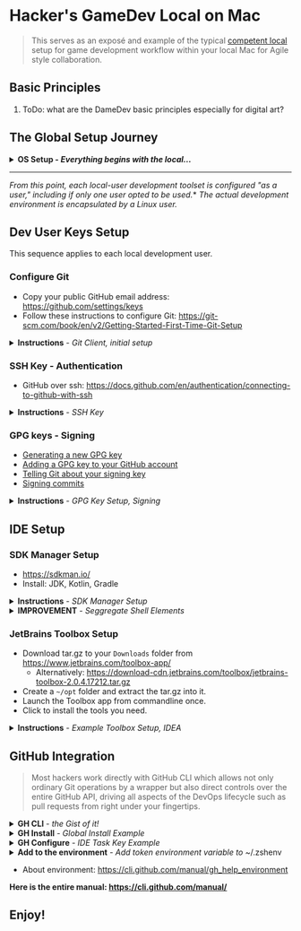 # Hacker's GameDev Local on Mac

> This serves as an exposé and example of the
> typical [competent local](https://github.com/readme/guides/developer-onboarding "Optimize local dev environments for better onboarding")
> setup for game development workflow within your local Mac for Agile style collaboration.

## Basic Principles

1. ToDo: what are the DameDev basic principles especially for digital art?

## The Global Setup Journey

<details>
  <summary><b>OS Setup - <i>Everything begins with the local...</i></b></summary>

1. Install your OS: [Linux Mint](https://linuxmint.com/download.php "Linux Mint"), a [Mate Desktop Environment](https://www.linuxmint.com/rel_vanessa_mate_whatsnew.php "Mate DE packaging distribution") in our
   case, but you are free to choose any or many available - [beginner's guide](https://itsfoss.com/install-linux-mint/).
2. **Concept:** _Your first user is **reserved** for you and is the only user with `sudo` access. If you have multiple
   customers or entities to code for separate them by creating additional accounts, leaving the first one untarnished.
   If you have separate boxes for separate gigs like we do the one user may suffice for you, yet a separate single user
   for coding is best recommended._
3. Upgrade base packages: [step 01 - the base](step-01-base.md)
4. Configure your shell: [step 02 - the 'oh your shell'](step-02-shell.md)
5. Useful Global Apps!: [step 03 - global apps](step-03-global-apps.md)

</details>

---

*_From this point, each local-user development toolset is configured "as a user," including if only one user opted to be
used._** _The actual development environment is encapsulated by a Linux user._

## Dev User Keys Setup

This sequence applies to each local development user.

### Configure Git

- Copy your public GitHub email address: https://github.com/settings/keys
- Follow these instructions to configure Git: https://git-scm.com/book/en/v2/Getting-Started-First-Time-Git-Setup

<details>
  <summary><b>Instructions</b> - <i>Git Client, initial setup</i></summary>

```shell
git config --global user.name "yer-github-handle"
git config --global user.email "12781006+yer-handle@users.noreply.github.com"
git config --list --show-origin
```

</details>

### SSH Key - Authentication

- GitHub over ssh: https://docs.github.com/en/authentication/connecting-to-github-with-ssh

<details>
  <summary><b>Instructions</b> - <i>SSH Key</i></summary>

```shell
# Okay to accept all defaults
ssh-keygen -t ed25519
```

- Copy public key into clipboard:

```shell
sudo apt install xclip
cat ~/.ssh/id_ed25519.pub | xclip -i -sel clip
```

- Navigate to your account keystore: https://github.com/settings/keys
- Paste public key from clipboard into the `Key` field,
    - leave `Key type` as "Authentication Key"
    - provide no `Title`
    - press `Add SSH Key`

</details>

### GPG keys - Signing

- [Generating a new GPG key](https://docs.github.com/en/authentication/managing-commit-signature-verification/generating-a-new-gpg-key?platform=linux "If you don't have an existing GPG key, you can generate a new GPG key to use for signing commits and tags.")
- [Adding a GPG key to your GitHub account](https://docs.github.com/en/authentication/managing-commit-signature-verification/adding-a-gpg-key-to-your-github-account "Add a GPG key to your GitHub account.")
- [Telling Git about your signing key](https://docs.github.com/en/authentication/managing-commit-signature-verification/telling-git-about-your-signing-key "Tell Git about your signing key.")
- [Signing commits](https://docs.github.com/en/authentication/managing-commit-signature-verification/signing-commits "Sign commits.")

<details>
  <summary><b>Instructions</b> - <i>GPG Key Setup, Signing</i></summary>

NOTE: This Mint distribution has all the required packages and no need to install anything.
Alternatively one needs `sudo apt install gnupg gnupg-agent pinentry-gnome3` or if gnupg2 package is desired
instead `sudo apt install gnupg2 gnupg-agent pinentry-gnome3`

- Generate a new GPG key:

```shell
# Test for Pin Entry; else install from comments above
echo GETPIN | pinentry

gpg --full-generate-key
gpg --list-secret-keys --keyid-format=long
```

- Copy value after rsaNNNN/ ,such as 3AA5C34371567BD2
- Export key armor into clipboard:

```shell
gpg --armor --export 3AA5C34371567BD2 | xclip -i -sel clip
```

- Paste it into GPG Keystore as with SSH Key: https://github.com/settings/keys
- Tell Git Client to use your key:

```shell
git config --global --unset gpg.format
gpg --list-secret-keys --keyid-format=long
git config --global user.signingkey 3AA5C34371567BD2
git config --global commit.gpgsign true
git config --list --show-origin

echo -e '\nexport GPG_TTY=$(tty)' >> ~/.zprofile

```

- Test signing a commit and pushing to see the verified tag:

```shell
git commit -S -m "YOUR_COMMIT_MESSAGE"
git push
```

</details>

## IDE Setup

### SDK Manager Setup

- https://sdkman.io/
- Install: JDK, Kotlin, Gradle

<details>
  <summary><b>Instructions</b> - <i>SDK Manager Setup</i></summary>

```shell
curl -s "https://get.sdkman.io" | bash
source "$HOME/.sdkman/bin/sdkman-init.sh"

sdk install java
sdk install kotlin
sdk install gradle

sdk current  
```

</details>

<details>
  <summary><b>IMPROVEMENT</b> - <i>Seggregate Shell Elements</i></summary>

NOTE: The installer will assume single zsh config file target. Instead edit these files as follows:

```shell
#.zshenv
# ...
export SDKMAN_DIR="$HOME/.sdkman"
```

```shell
#.zprofile
# ...
export GPG_TTY=$(tty)
```

```shell
#.zshrc
# ...
#THIS MUST BE AT THE END OF THE FILE FOR SDKMAN TO WORK!!!
[[ -s "$HOME/.sdkman/bin/sdkman-init.sh" ]] && source "$HOME/.sdkman/bin/sdkman-init.sh"
```

</details>

### JetBrains Toolbox Setup

- Download tar.gz to your `Downloads` folder from https://www.jetbrains.com/toolbox-app/
    - Alternatively: https://download-cdn.jetbrains.com/toolbox/jetbrains-toolbox-2.0.4.17212.tar.gz
- Create a `~/opt` folder and extract the tar.gz into it.
- Launch the Toolbox app from commandline once.
- Click to install the tools you need.

<details>
  <summary><b>Instructions</b> - <i>Example Toolbox Setup, IDEA</i></summary>

```shell
mkdir ~/opt
cd ~/Downloads/              
wget https://download-cdn.jetbrains.com/toolbox/jetbrains-toolbox-2.0.4.17212.tar.gz
tar -xvzf jetbrains-toolbox-2.0.4.17212.tar.gz -C ~/opt
cd ~/opt
./jetbrains-toolbox
```

</details>

## GitHub Integration

> Most hackers work directly with GitHub CLI which allows not only ordinary Git operations by a wrapper but also direct
> controls over the entire GitHub API, driving all aspects of the DevOps lifecycle such as pull requests from right under
> your fingertips.

<details>
  <summary><b>GH CLI</b> - <i>the Gist of it!</i></summary>

- **Assumptions:**
    - SSH Authentication Key is configured, i.e. ed25519.
    - Default Git protocol is SSH and **_not_** HTTPS.
    - GPG Signing Key is configured.
    - Local Git Client signs commits by default.
- **Next Steps:**
    - Install GH client EITHER as a local user, OR globally with Apt.
        - Note: We use global install because all our projects users employ the CLI.
        - https://github.com/cli/cli#linux--bsd
        - https://cli.github.com/
    - **Configure Key using JetBrains IDE.**
    - Run `gh config set git_protocol ssh --host github.com` to set Git protocol to SSH.
    - Run `gh config set browser google-chrome` to set Browser to Google Chrome.
    - Run `gh repo clone aaronfllr/local_mint` to test by cloning my repo.
        - **though you should really [fork!](https://docs.github.com/en/get-started/quickstart/fork-a-repo)** 

</details>

<details>
    <summary><b>GH Install</b> - <i>Global Install Example</i></summary>

- https://github.com/cli/cli/blob/trunk/docs/install_linux.md
- Release page: https://github.com/cli/cli/releases/tag/v2.36.0

```shell
type -p curl >/dev/null || (sudo apt update && sudo apt install curl -y)
curl -fsSL https://cli.github.com/packages/githubcli-archive-keyring.gpg | sudo dd of=/usr/share/keyrings/githubcli-archive-keyring.gpg \
&& sudo chmod go+r /usr/share/keyrings/githubcli-archive-keyring.gpg \
&& echo "deb [arch=$(dpkg --print-architecture) signed-by=/usr/share/keyrings/githubcli-archive-keyring.gpg] https://cli.github.com/packages stable main" | sudo tee /etc/apt/sources.list.d/github-cli.list > /dev/null \
&& sudo apt update \
&& sudo apt install gh -y
```

</details>

<details>
    <summary><b>GH Configure</b> - <i>IDE Task Key Example</i></summary>

- Connect tasks: ![](./resources/img/task-binding.png)
- Generate token through IDE and "Test" it: ![](./resources/img/generate-token-through-ide.png)

</details>

<details>
    <summary><b>Add to the environment</b> - <i>Add token environment variable to</i> ~/.zshenv</summary>

```shell
vi ~/.zshenv

# Add a line that looks like so:
export GITHUB_TOKEN="ghp_YerIdeGeneratedToken"
```

```shell
# Test with:
gh auth status
# Should report authenticated by token
gh auth logout
gh auth status
# Should still report unauthenticated by token
```

```shell
# Example of authenticated response:
➜  ~ gh auth status                                  
github.com
  ✓ Logged in to github.com as yer-handle (GH_TOKEN)
  ✓ Git operations for github.com configured to use ssh protocol.
  ✓ Token: ghp_************************************
  ✓ Token scopes: gist, notifications, read:audit_log, read:gpg_key, read:org, read:project, read:user, repo, user:email, workflow, write:discussion, write:packages

```
</details>

- About environment: https://cli.github.com/manual/gh_help_environment

**Here is the entire manual: https://cli.github.com/manual/**

## Enjoy!